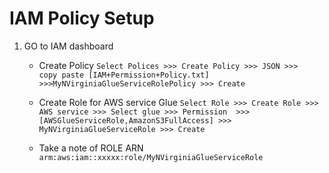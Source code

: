 
# IAM Policy Setup 

1. GO to IAM dashboard
   
     -  Create Policy 
          `Select Polices >>> Create Policy >>> JSON >>>  copy paste [IAM+Permission+Policy.txt] >>>MyNVirginiaGlueServiceRolePolicy >>> Create`
   
     -  Create Role for AWS service Glue 
          ` Select Role >>> Create Role >>> AWS service >>> Select glue >>> Permission  >>> [AWSGlueServiceRole,AmazonS3FullAccess] >>> MyNVirginiaGlueServiceRole >>> Create `
          
     - Take a note of ROLE ARN 
         ` arm:aws:iam::xxxxx:role/MyNVirginiaGlueServiceRole `


